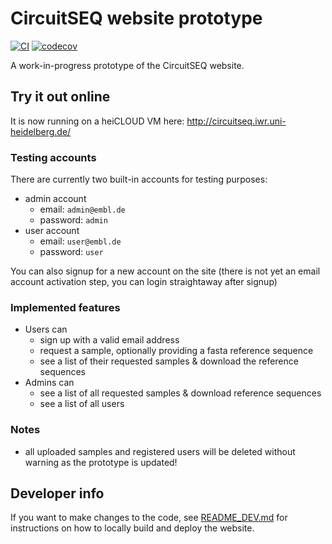# CircuitSEQ website prototype

[![CI](https://github.com/ssciwr/circuit_seq/actions/workflows/ci.yml/badge.svg)](https://github.com/ssciwr/circuit_seq/actions/workflows/ci.yml)
[![codecov](https://codecov.io/gh/ssciwr/circuit_seq/branch/main/graph/badge.svg?token=Z8fyKbjrHd)](https://codecov.io/gh/ssciwr/circuit_seq)

A work-in-progress prototype of the CircuitSEQ website.

## Try it out online

It is now running on a heiCLOUD VM here: http://circuitseq.iwr.uni-heidelberg.de/

### Testing accounts

There are currently two built-in accounts for testing purposes:

- admin account
  - email: `admin@embl.de`
  - password: `admin`
- user account
  - email: `user@embl.de`
  - password: `user`

You can also signup for a new account on the site (there is not yet an email account activation step, you can login straightaway after signup)

### Implemented features

- Users can
  - sign up with a valid email address
  - request a sample, optionally providing a fasta reference sequence
  - see a list of their requested samples & download the reference sequences
- Admins can
  - see a list of all requested samples & download reference sequences
  - see a list of all users

### Notes

- all uploaded samples and registered users will be deleted without warning as the prototype is updated!

## Developer info

If you want to make changes to the code, see [README_DEV.md](README_DEV.md) for instructions on how to locally build and deploy the website.
